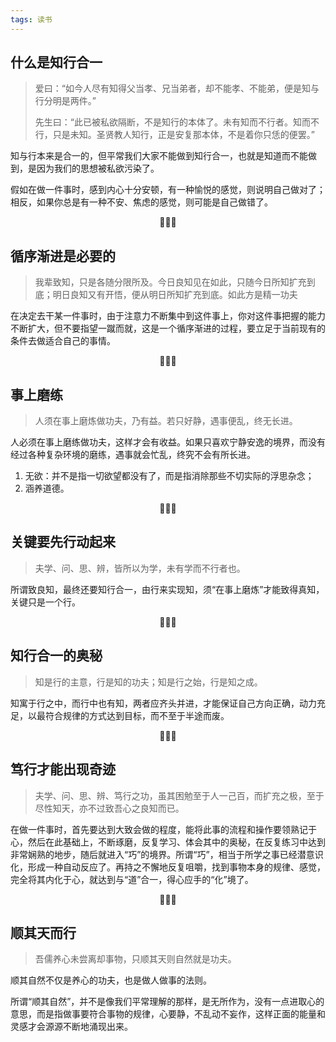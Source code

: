 ```yaml
---
tags: 读书
---
```




## 什么是知行合一

> 爱曰：“如今人尽有知得父当孝、兄当弟者，却不能孝、不能弟，便是知与行分明是两件。”
>
> 先生曰：“此已被私欲隔断，不是知行的本体了。未有知而不行者。知而不行，只是未知。圣贤教人知行，正是安复那本体，不是着你只恁的便罢。”

知与行本来是合一的，但平常我们大家不能做到知行合一，也就是知道而不能做到，是因为我们的思想被私欲污染了。

假如在做一件事时，感到内心十分安顿，有一种愉悦的感觉，则说明自己做对了；相反，如果你总是有一种不安、焦虑的感觉，则可能是自己做错了。

<center>🌻🌻🌻</center>

## 循序渐进是必要的

> 我辈致知，只是各随分限所及。今日良知见在如此，只随今日所知扩充到底；明日良知又有开悟，便从明日所知扩充到底。如此方是精一功夫

在决定去干某一件事时，由于注意力不断集中到这件事上，你对这件事把握的能力不断扩大，但不要指望一蹴而就，这是一个循序渐进的过程，要立足于当前现有的条件去做适合自己的事情。

<center>🌻🌻🌻</center>

## 事上磨练

> 人须在事上磨炼做功夫，乃有益。若只好静，遇事便乱，终无长进。

人必须在事上磨练做功夫，这样才会有收益。如果只喜欢宁静安逸的境界，而没有经过各种复杂环境的磨练，遇事就会忙乱，终究不会有所长进。

1. 无欲：并不是指一切欲望都没有了，而是指消除那些不切实际的浮思杂念；
2. 涵养道德。

<center>🌻🌻🌻</center>

## 关键要先行动起来

> 夫学、问、思、辨，皆所以为学，未有学而不行者也。

所谓致良知，最终还要知行合一，由行来实现知，须“在事上磨炼”才能致得真知，关键只是一个行。

<center>🌻🌻🌻</center>

## 知行合一的奥秘

> 知是行的主意，行是知的功夫；知是行之始，行是知之成。

知寓于行之中，而行中也有知，两者应齐头并进，才能保证自己方向正确，动力充足，以最符合规律的方式达到目标，而不至于半途而废。

<center>🌻🌻🌻</center>

## 笃行才能出现奇迹

> 夫学、问、思、辨、笃行之功，虽其困勉至于人一己百，而扩充之极，至于尽性知天，亦不过致吾心之良知而已。

在做一件事时，首先要达到大致会做的程度，能将此事的流程和操作要领熟记于心，然后在此基础上，不断琢磨，反复学习、体会其中的奥秘，在反复练习中达到非常娴熟的地步，随后就进入“巧”的境界。所谓“巧”，相当于所学之事已经潜意识化，形成一种自动反应了。再持之不懈地反复咀嚼，找到事物本身的规律、感觉，完全将其内化于心，就达到与“道”合一，得心应手的“化”境了。

<center>🌻🌻🌻</center>

## 顺其天而行

> 吾儒养心未尝离却事物，只顺其天则自然就是功夫。

顺其自然不仅是养心的功夫，也是做人做事的法则。

所谓“顺其自然”，并不是像我们平常理解的那样，是无所作为，没有一点进取心的意思，而是指做事要符合事物的规律，心要静，不乱动不妄作，这样正面的能量和灵感才会源源不断地涌现出来。